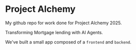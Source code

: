 # Project Alchemy

My github repo for work done for Project Alchemy 2025.

Transforming Mortgage lending with AI Agents.

We've built a small app composed of a `frontend` and `backend`.

